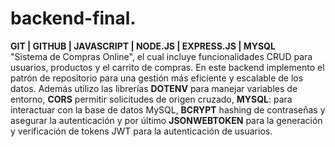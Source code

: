 # backend-final.
**GIT | GITHUB | JAVASCRIPT | NODE.JS | EXPRESS.JS | MYSQL**  
"Sistema de Compras Online", el cual incluye funcionalidades CRUD para usuarios, productos y el carrito de compras.
En este backend implemento el patrón de repositorio para una gestión más eficiente y escalable de los datos. Además utilizo las librerías
**DOTENV** para manejar variables de entorno, **CORS** permitir solicitudes de origen cruzado, **MYSQL**: para interactuar con la base de datos MySQL, **BCRYPT** hashing de contraseñas y asegurar la autenticación y por último **JSONWEBTOKEN** para la generación y verificación de tokens JWT para la autenticación de usuarios.
